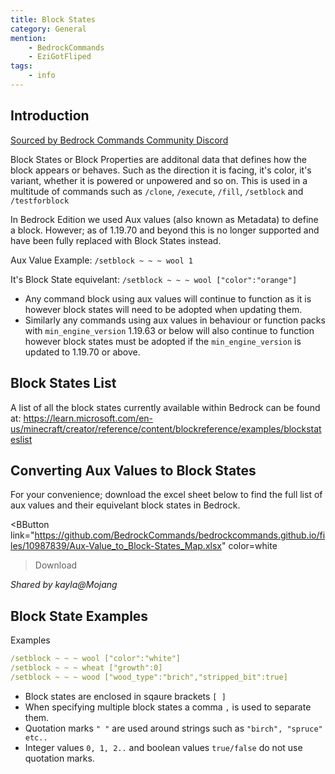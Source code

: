 ```yaml
---
title: Block States
category: General
mention:
    - BedrockCommands
    - EziGotFliped
tags:
    - info
---
```


## Introduction

[Sourced by Bedrock Commands Community Discord](https://discord.gg/SYstTYx5G5)

Block States or Block Properties are additonal data that defines how the block appears or behaves. Such as the direction it is facing, it's color, it's variant, whether it is powered or unpowered and so on.
This is used in a multitude of commands such as `/clone`, `/execute`, `/fill`, `/setblock` and `/testforblock`

In Bedrock Edition we used Aux values (also known as Metadata) to define a block. However; as of 1.19.70 and beyond this is no longer supported and have been fully replaced with Block States instead.

Aux Value Example: `/setblock ~ ~ ~ wool 1`

It's Block State equivelant: `/setblock ~ ~ ~ wool ["color":"orange"]`

- Any command block using aux values will continue to function as it is however block states will need to be adopted when updating them.
- Similarly any commands using aux values in behaviour or function packs with `min_engine_version` 1.19.63 or below will also continue to function however block states must be adopted if the `min_engine_version` is updated to 1.19.70 or above.

## Block States List
A list of all the block states currently available within Bedrock can be found at:
https://learn.microsoft.com/en-us/minecraft/creator/reference/content/blockreference/examples/blockstateslist

## Converting Aux Values to Block States
For your convenience; download the excel sheet below to find the full list of aux values and their equivelant block states in Bedrock.

<BButton
    link="https://github.com/BedrockCommands/bedrockcommands.github.io/files/10987839/Aux-Value_to_Block-States_Map.xlsx"
    color=white
>Download</BButton>

*Shared by kayla@Mojang*

## Block State Examples

<CodeHeader>Examples</CodeHeader>

```yaml
/setblock ~ ~ ~ wool ["color":"white"]
/setblock ~ ~ ~ wheat ["growth":0]
/setblock ~ ~ ~ wood ["wood_type":"brich","stripped_bit":true]
```

- Block states are enclosed in sqaure brackets ` [ ] `
- When specifying multiple block states a comma ` , ` is used to separate them.
- Quotation marks ` " " ` are used around strings such as `"birch", "spruce" etc..`
- Integer values `0, 1, 2..` and boolean values `true/false` do not use quotation marks.
